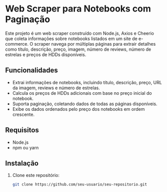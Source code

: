 # Web Scraper para Notebooks com Paginação

Este projeto é um web scraper construído com Node.js, Axios e Cheerio que coleta informações sobre notebooks listados em um site de e-commerce. O scraper navega por múltiplas páginas para extrair detalhes como título, descrição, preço, imagem, número de reviews, número de estrelas e preços de HDDs disponíveis.

## Funcionalidades

- Extrai informações de notebooks, incluindo título, descrição, preço, URL da imagem, reviews e número de estrelas.
- Calcula os preços de HDDs adicionais com base no preço inicial do notebook.
- Suporta paginação, coletando dados de todas as páginas disponíveis.
- Exibe os dados ordenados pelo preço dos notebooks em ordem crescente.

## Requisitos

- Node.js
- npm ou yarn

## Instalação

1. Clone este repositório:

   ```bash
   git clone https://github.com/seu-usuario/seu-repositorio.git
